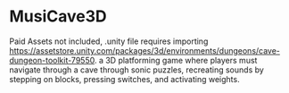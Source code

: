 # MusiCave3D
Paid Assets not included, .unity file requires importing https://assetstore.unity.com/packages/3d/environments/dungeons/cave-dungeon-toolkit-79550. a 3D platforming game where players must navigate through a cave through sonic puzzles, recreating sounds by stepping on blocks, pressing switches, and activating weights.
